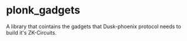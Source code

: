 # plonk_gadgets
A library that cointains the gadgets that Dusk-phoenix protocol needs to build it's ZK-Circuits.
